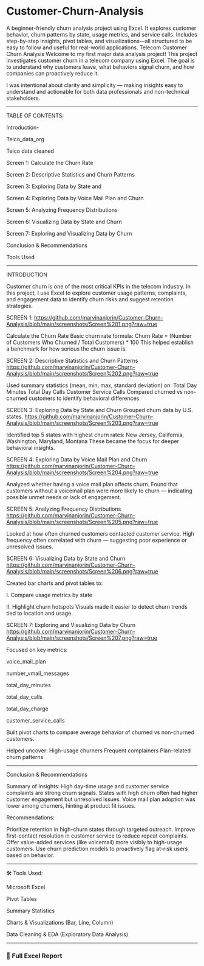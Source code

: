# Customer-Churn-Analysis
A beginner-friendly churn analysis project using Excel. It explores customer behavior, churn patterns by state, usage metrics, and service calls. Includes step-by-step insights, pivot tables, and visualizations—all structured to be easy to follow and useful for real-world applications.
Telecom Customer Churn Analysis
Welcome to my first major data analysis project! This project investigates customer churn in a telecom company using Excel. The goal is to understand why customers leave, what behaviors signal churn, and how companies can proactively reduce it.

I was intentional about clarity and simplicity — making insights easy to understand and actionable for both data professionals and non-technical stakeholders.

---


TABLE OF CONTENTS:

Introduction-

Telco_data_org

Telco data cleaned

Screen 1: Calculate the Churn Rate

Screen 2: Descriptive Statistics and Churn Patterns

Screen 3: Exploring Data by State and 

Screen 4: Exploring Data by Voice Mail Plan and Churn

Screen 5: Analyzing Frequency Distributions

Screen 6: Visualizing Data by State and Churn

Screen 7: Exploring and Visualizing Data by Churn

Conclusion & Recommendations

Tools Used



---

INTRODUCTION

Customer churn is one of the most critical KPIs in the telecom industry. In this project, I use Excel to explore customer usage patterns, complaints, and engagement data to identify churn risks and suggest retention strategies.




SCREEN 1: https://github.com/marvinanjorin/Customer-Churn-Analysis/blob/main/screenshots/Screen%201.png?raw=true

Calculate the Churn Rate 
Basic churn rate formula: Churn Rate = (Number of Customers Who Churned / Total Customers) * 100
This helped establish a benchmark for how serious the churn issue is.



SCREEN 2: Descriptive Statistics and Churn Patterns https://github.com/marvinanjorin/Customer-Churn-Analysis/blob/main/screenshots/Screen%202.png?raw=true

Used summary statistics (mean, min, max, standard deviation) on:
Total Day Minutes
Total Day Calls
Customer Service Calls
Compared churned vs non-churned customers to identify behavioral differences.



SCREEN 3: Exploring Data by State and Churn Grouped churn data by U.S. states. https://github.com/marvinanjorin/Customer-Churn-Analysis/blob/main/screenshots/Screen%203.png?raw=true

Identified top 5 states with highest churn rates:
New Jersey, California, Washington, Maryland, Montana
These became the focus for deeper behavioral insights.


SCREEN 4: Exploring Data by Voice Mail Plan and Churn  https://github.com/marvinanjorin/Customer-Churn-Analysis/blob/main/screenshots/Screen%204.png?raw=true

Analyzed whether having a voice mail plan affects churn.
Found that customers without a voicemail plan were more likely to churn — indicating possible unmet needs or lack of engagement.



SCREEN 5: Analyzing Frequency Distributions  https://github.com/marvinanjorin/Customer-Churn-Analysis/blob/main/screenshots/Screen%205.png?raw=true

Looked at how often churned customers contacted customer service.
High frequency often correlated with churn — suggesting poor experience or unresolved issues.



SCREEN 6: Visualizing Data by State and Churn https://github.com/marvinanjorin/Customer-Churn-Analysis/blob/main/screenshots/Screen%206.png?raw=true

Created bar charts and pivot tables to:

I. Compare usage metrics by state

II. Highlight churn hotspots
Visuals made it easier to detect churn trends tied to location and usage.





SCREEN 7: Exploring and Visualizing Data by Churn https://github.com/marvinanjorin/Customer-Churn-Analysis/blob/main/screenshots/Screen%207.png?raw=true

Focused on key metrics:

voice_mail_plan

number_vmail_messages

total_day_minutes

total_day_calls

total_day_charge

customer_service_calls

Built pivot charts to compare average behavior of churned vs non-churned customers.

Helped uncover:
High-usage churners
Frequent complainers
Plan-related churn patterns




---




Conclusion & Recommendations

Summary of Insights:
High day-time usage and customer service complaints are strong churn signals.
States with high churn often had higher customer engagement but unresolved issues.
Voice mail plan adoption was lower among churners, hinting at product fit issues.



Recommendations:

Prioritize retention in high-churn states through targeted outreach.
Improve first-contact resolution in customer service to reduce repeat complaints.
Offer value-added services (like voicemail) more visibly to high-usage customers.
Use churn prediction models to proactively flag at-risk users based on behavior.


---
🛠️ Tools Used:

Microsoft Excel

Pivot Tables

Summary Statistics

Charts & Visualizations (Bar, Line, Column)

Data Cleaning & EDA (Exploratory Data Analysis)

---

### 📄 Full Excel Report



